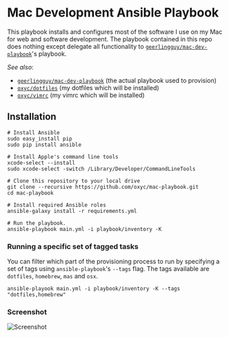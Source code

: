 # Mac Development Ansible Playbook

This playbook installs and configures most of the software I use on my Mac for web and software development. The playbook contained in this repo does nothing except delegate all functionality to [`geerlingguy/mac-dev-playbook`](https://github.com/geerlingguy/mac-dev-playbook)'s playbook.

*See also*:
 - [`geerlingguy/mac-dev-playbook`](https://github.com/geerlingguy/mac-dev-playbook) (the actual playbook used to provision)
 - [`oxyc/dotfiles`](https://github.com/oxyc/dotfiles) (my dotfiles which will be installed)
 - [`oxyc/vimrc`](https://github.com/oxyc/vimrc) (my vimrc which will be installed)

## Installation

    # Install Ansible
    sudo easy_install pip
    sudo pip install ansible

    # Install Apple's command line tools
    xcode-select --install
    sudo xcode-select -switch /Library/Developer/CommandLineTools

    # Clone this repository to your local drive
    git clone --recursive https://github.com/oxyc/mac-playbook.git
    cd mac-playbook

    # Install required Ansible roles
    ansible-galaxy install -r requirements.yml

    # Run the playbook.
    ansible-playbook main.yml -i playbook/inventory -K

### Running a specific set of tagged tasks

You can filter which part of the provisioning process to run by specifying a set of tags using `ansible-playbook`'s `--tags` flag. The tags available are `dotfiles`, `homebrew`, `mas` and `osx`.

    ansible-playook main.yml -i playbook/inventory -K --tags "dotfiles,homebrew"

### Screenshot

![Screenshot](http://i.imgur.com/XJjQx0C.jpg)
